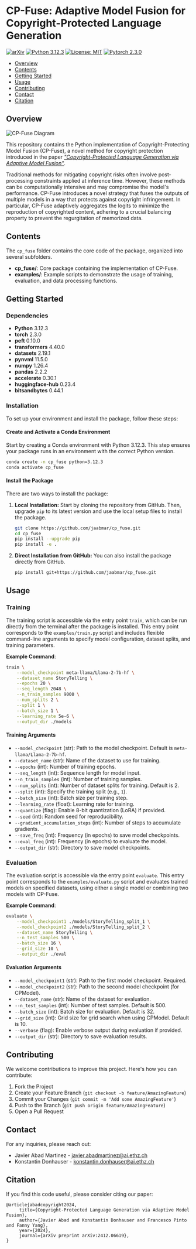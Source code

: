 # CP-Fuse: Adaptive Model Fusion for Copyright-Protected Language Generation

[![arXiv](https://img.shields.io/badge/stat.ML-arXiv%3A2412.06619-B31B1B.svg)](https://arxiv.org/abs/2412.06619)
[![Python 3.12.3](https://img.shields.io/badge/python-3.12.3-blue.svg)](https://python.org/downloads/release/python-3123/)
[![License: MIT](https://img.shields.io/badge/License-MIT-yellow.svg)](LICENSE)
[![Pytorch 2.3.0](https://img.shields.io/badge/pytorch-2.3.0-green.svg)](https://pytorch.org/)


* [Overview](#overview)
* [Contents](#contents)
* [Getting Started](#getting-started)
* [Usage](#usage)
* [Contributing](#contributing)
* [Contact](#contact)
* [Citation](#citation)

## Overview

![CP-Fuse Diagram](./cp_fuse.png)

This repository contains the Python implementation of Copyright-Protecting Model Fusion (CP-Fuse), a novel method for copyright protection introduced in the paper [*"Copyright-Protected Language Generation via Adaptive Model Fusion"*](https://arxiv.org/abs/2412.06619). 

Traditional methods for mitigating copyright risks often involve post-processing constraints applied at inference time. However, these methods can be computationally intensive and may compromise the model's performance. CP-Fuse introduces a novel strategy that fuses the outputs of multiple models in a way that protects against copyright infringement. In particular, CP-Fuse adaptively aggregates the logits to minimize the reproduction of copyrighted content, adhering to a crucial balancing property to prevent the regurgitation of memorized data.

## Contents

The `cp_fuse` folder contains the core code of the package, organized into several subfolders.

- **cp_fuse/**: Core package containing the implementation of CP-Fuse.
- **examples/**: Example scripts to demonstrate the usage of training, evaluation, and data processing functions.

## Getting Started

### Dependencies

- **Python** 3.12.3
- **torch** 2.3.0
- **peft** 0.10.0
- **transformers** 4.40.0
- **datasets** 2.19.1
- **pynvml** 11.5.0
- **numpy** 1.26.4
- **pandas** 2.2.2
- **accelerate** 0.30.1
- **huggingface-hub** 0.23.4
- **bitsandbytes** 0.44.1

### Installation

To set up your environment and install the package, follow these steps:

#### Create and Activate a Conda Environment

Start by creating a Conda environment with Python 3.12.3. This step ensures your package runs in an environment with the correct Python version. 
```bash
conda create -n cp_fuse python=3.12.3
conda activate cp_fuse
```
#### Install the Package

There are two ways to install the package:

1. **Local Installation:**
   Start by cloning the repository from GitHub. Then, upgrade `pip` to its latest version and use the local setup files to install the package.
   ```bash
   git clone https://github.com/jaabmar/cp_fuse.git
   cd cp_fuse
   pip install --upgrade pip
   pip install -e .
   ```
2. **Direct Installation from GitHub:**
   You can also install the package directly from GitHub. 
   ```bash
   pip install git+https://github.com/jaabmar/cp_fuse.git
   ```
## Usage

### Training

The training script is accessible via the entry point `train`, which can be run directly from the terminal after the package is installed. This entry point corresponds to the `examples/train.py` script and includes flexible command-line arguments to specify model configuration, dataset splits, and training parameters.

**Example Command**:

```bash
train \
    --model_checkpoint meta-llama/Llama-2-7b-hf \
    --dataset_name StoryTelling \
    --epochs 20 \
    --seq_length 2048 \
    --n_train_samples 9000 \
    --num_splits 2 \
    --split 1 \
    --batch_size 1 \
    --learning_rate 5e-6 \
    --output_dir ./models
```

#### Training Arguments

- `--model_checkpoint` (str): Path to the model checkpoint. Default is `meta-llama/Llama-2-7b-hf`.
- `--dataset_name` (str): Name of the dataset to use for training.
- `--epochs` (int): Number of training epochs.
- `--seq_length` (int): Sequence length for model input.
- `--n_train_samples` (int): Number of training samples.
- `--num_splits` (int): Number of dataset splits for training. Default is 2.
- `--split` (int): Specify the training split (e.g., `1`).
- `--batch_size` (int): Batch size per training step.
- `--learning_rate` (float): Learning rate for training.
- `--quantize` (flag): Enable 8-bit quantization (LoRA) if provided.
- `--seed` (int): Random seed for reproducibility.
- `--gradient_accumulation_steps` (int): Number of steps to accumulate gradients.
- `--save_freq` (int): Frequency (in epochs) to save model checkpoints.
- `--eval_freq` (int): Frequency (in epochs) to evaluate the model.
- `--output_dir` (str): Directory to save model checkpoints.

### Evaluation

The evaluation script is accessible via the entry point `evaluate`. This entry point corresponds to the `examples/evaluate.py` script and evaluates trained models on specified datasets, using either a single model or combining two models with CP-Fuse.

**Example Command**:

```bash
evaluate \
    --model_checkpoint1 ./models/StoryTelling_split_1 \
    --model_checkpoint2 ./models/StoryTelling_split_2 \
    --dataset_name StoryTelling \
    --n_test_samples 500 \
    --batch_size 16 \
    --grid_size 10 \
    --output_dir ./eval
```

#### Evaluation Arguments

- `--model_checkpoint1` (str): Path to the first model checkpoint. Required.
- `--model_checkpoint2` (str): Path to the second model checkpoint (for CPModel).
- `--dataset_name` (str): Name of the dataset for evaluation.
- `--n_test_samples` (int): Number of test samples. Default is 500.
- `--batch_size` (int): Batch size for evaluation. Default is 32.
- `--grid_size` (int): Grid size for grid search when using CPModel. Default is 10.
- `--verbose` (flag): Enable verbose output during evaluation if provided.
- `--output_dir` (str): Directory to save evaluation results.

## Contributing

We welcome contributions to improve this project. Here's how you can contribute:

1. Fork the Project
2. Create your Feature Branch (`git checkout -b feature/AmazingFeature`)
3. Commit your Changes (`git commit -m 'Add some AmazingFeature'`)
4. Push to the Branch (`git push origin feature/AmazingFeature`)
5. Open a Pull Request


## Contact

For any inquiries, please reach out:

- Javier Abad Martinez - [javier.abadmartinez@ai.ethz.ch](mailto:javier.abadmartinez@ai.ethz.ch)
- Konstantin Donhauser - [konstantin.donhauser@ai.ethz.ch](mailto:konstantin.donhauser@ai.ethz.ch)

## Citation

If you find this code useful, please consider citing our paper:
 ```
@article{abadcopyright2024,
      title={Copyright-Protected Language Generation via Adaptive Model Fusion}, 
      author={Javier Abad and Konstantin Donhauser and Francesco Pinto and Fanny Yang},
      year={2024},
      journal={arXiv preprint arXiv:2412.06619},
}
```
